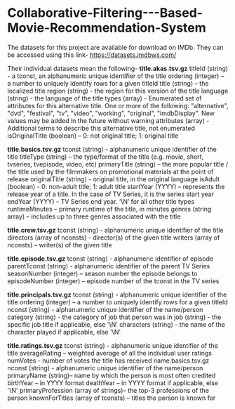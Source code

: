 # Collaborative-Filtering---Based-Movie-Recommendation-System


The datasets for this project are available for download on IMDb. They can be accessed using this link- 
https://datasets.imdbws.com/

Their individual datasets mean the following- 
**title.akas.tsv.gz**
titleId (string) - a tconst, an alphanumeric unique identifier of the title
ordering (integer) – a number to uniquely identify rows for a given titleId
title (string) – the localized title
region (string) - the region for this version of the title
language (string) - the language of the title
types (array) - Enumerated set of attributes for this alternative title. One or more of the following: "alternative", "dvd", "festival", "tv", "video", "working", "original", "imdbDisplay". New values may be added in the future without warning
attributes (array) - Additional terms to describe this alternative title, not enumerated
isOriginalTitle (boolean) – 0: not original title; 1: original title


**title.basics.tsv.gz**
tconst (string) - alphanumeric unique identifier of the title
titleType (string) – the type/format of the title (e.g. movie, short, tvseries, tvepisode, video, etc)
primaryTitle (string) – the more popular title / the title used by the filmmakers on promotional materials at the point of release
originalTitle (string) - original title, in the original language
isAdult (boolean) - 0: non-adult title; 1: adult title
startYear (YYYY) – represents the release year of a title. In the case of TV Series, it is the series start year
endYear (YYYY) – TV Series end year. ‘\N’ for all other title types
runtimeMinutes – primary runtime of the title, in minutes
genres (string array) – includes up to three genres associated with the title


**title.crew.tsv.gz**
tconst (string) - alphanumeric unique identifier of the title
directors (array of nconsts) - director(s) of the given title
writers (array of nconsts) – writer(s) of the given title


**title.episode.tsv.gz**
tconst (string) - alphanumeric identifier of episode
parentTconst (string) - alphanumeric identifier of the parent TV Series
seasonNumber (integer) – season number the episode belongs to
episodeNumber (integer) – episode number of the tconst in the TV series


**title.principals.tsv.gz**
tconst (string) - alphanumeric unique identifier of the title
ordering (integer) – a number to uniquely identify rows for a given titleId
nconst (string) - alphanumeric unique identifier of the name/person
category (string) - the category of job that person was in
job (string) - the specific job title if applicable, else '\N'
characters (string) - the name of the character played if applicable, else '\N'



**title.ratings.tsv.gz**
tconst (string) - alphanumeric unique identifier of the title
averageRating – weighted average of all the individual user ratings
numVotes - number of votes the title has received
name.basics.tsv.gz
nconst (string) - alphanumeric unique identifier of the name/person
primaryName (string)– name by which the person is most often credited
birthYear – in YYYY format
deathYear – in YYYY format if applicable, else '\N'
primaryProfession (array of strings)– the top-3 professions of the person
knownForTitles (array of tconsts) – titles the person is known for

